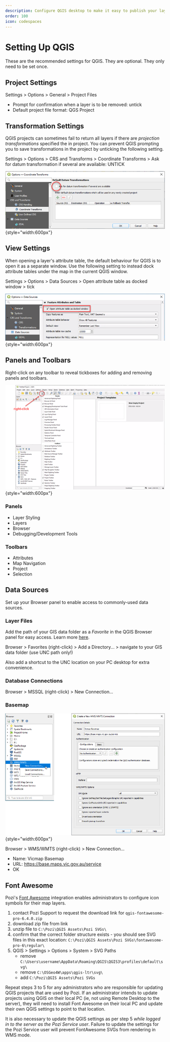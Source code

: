 ```yaml
---
description: Configure QGIS desktop to make it easy to publish your layers to Pozi
order: 100
icon: codespaces
---
```


# Setting Up QGIS

These are the recommended settings for QGIS. They are optional. They only need to be set once.

## Project Settings

Settings > Options > General > Project Files

* Prompt for confirmation when a layer is to be removed: untick
* Default project file format: QGS Project

## Transformation Settings

QGIS projects can sometimes fail to return all layers if there are *projection transformations* specified the in project. You can prevent QGIS prompting you to save transformations in the project by unticking the following setting.

Settings > Options > CRS and Transforms > Coordinate Transforms > Ask for datum transformation if several are available: UNTICK

![](img/qgis-disable-transformation-prompt.png){style="width:600px"}

## View Settings

When opening a layer's attribute table, the default behaviour for QGIS is to open it as a separate window. Use the following setting to instead dock attribute tables under the map in the current QGIS window.

Settings > Options > Data Sources > Open attribute table as docked window > tick 

![](./img/qgis-options-table-in-docked-window.png){style="width:600px"}

## Panels and Toolbars

Right-click on any toolbar to reveal tickboxes for adding and removing panels and toolbars.

![](./img/qgis-panel-and-toolbar-setup.png){style="width:600px"}

### Panels

* Layer Styling
* Layers
* Browser
* Debugging/Development Tools

### Toolbars

* Attributes
* Map Navigation
* Project
* Selection

## Data Sources

Set up your Browser panel to enable access to commonly-used data sources.

### Layer Files

Add the path of your GIS data folder as a *Favorite* in the QGIS Browser panel for easy access. Learn more [here](https://docs.qgis.org/latest/en/docs/user_manual/introduction/browser.html#favorites).

Browser > Favorites (right-click) > Add a Directory... > navigate to your GIS data folder (use UNC path only!)

Also add a shortcut to the UNC location on your PC desktop for extra convenience.

### Database Connections

Browser > MSSQL (right-click) > New Connection...

### Basemap

![Add Vicmap Basemap](./img/qgis-new-wmts-connection.png){style="width:600px"}

Browser > WMS/WMTS (right-click) > New Connection...

* Name: Vicmap Basemap
* URL: https://base.maps.vic.gov.au/service
* OK

## Font Awesome

Pozi's [Font Awesome](https://fontawesome.com/) integration enables administrators to configure icon symbols for their map layers.

1. contact Pozi Support to request the download link for `qgis-fontawesome-pro-6.4.0.zip`
2. download zip file from link
3. unzip file to `C:\Pozi\QGIS Assets\Pozi SVGs\`
4. confirm that the correct folder structure exists - you should see SVG files in this exact location: `C:\Pozi\QGIS Assets\Pozi SVGs\fontawesome-pro-6\regular\`
5. QGIS > Settings > Options > System > SVG Paths
    - remove `C:\Users\username\AppData\Roaming\QGIS\QGIS3\profiles\default\svg\`
    - remove `C:\OSGeo4W\apps\qgis-ltr\svg\`
    - add `C:\Pozi\QGIS Assets\Pozi SVGs`

Repeat steps 3 to 5 for any administrators who are responsible for updating QGIS projects that are used by Pozi. If an administrator intends to update projects using QGIS on their local PC (ie, not using Remote Desktop to the server), they will need to install Font Awesome on their local PC and update their own QGIS settings to point to that location.

It is also necessary to update the QGIS settings as per step 5 *while logged in to the server as the *Pozi Service* user*. Failure to update the settings for the Pozi Service user will prevent FontAwesome SVGs from rendering in WMS mode.
